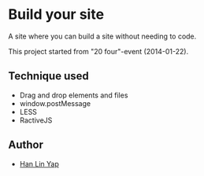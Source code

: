 # Build your site

A site where you can build a site without needing to code.

This project started from "20 four"-event (2014-01-22).

## Technique used

- Drag and drop elements and files
- window.postMessage
- LESS
- RactiveJS

## Author

- [Han Lin Yap](https://github.com/codler)